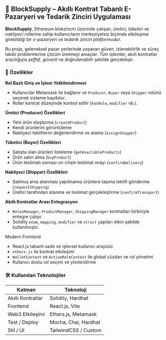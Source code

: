 ## 🧾 BlockSupply – Akıllı Kontrat Tabanlı E-Pazaryeri ve Tedarik Zinciri Uygulaması

**BlockSupply**, Ethereum blokzinciri üzerinde çalışan, *üretici*, *tüketici* ve *nakliyeci* rollerine sahip kullanıcıların merkeziyetsiz biçimde etkileşime girebildiği bir *e-pazaryeri ve tedarik zinciri platformudur*.

Bu proje, geleneksel pazar yerlerinde yaşanan güven, izlenebilirlik ve süreç takibi problemlerine çözüm üretmeyi amaçlar. Tüm işlemler, akıllı kontratlar aracılığıyla *şeffaf*, *güvenli* ve *doğrulanabilir* şekilde gerçekleşir.



### 🚀 Özellikler

**Rol Bazlı Giriş ve İşlem Yetkilendirmesi**

  * Kullanıcılar Metamask ile bağlanır ve `Producer`, `Buyer` veya `Shipper` rolünü seçerek sisteme kaydolur.
  * Roller kontrat düzeyinde kontrol edilir (`hasRole`, `modifier` vb.).

  **Üretici (Producer) Özellikleri**

  * Yeni ürün oluşturma (`createProduct`)
  * Kendi ürünlerini görüntüleme
  * Nakliyeci tekliflerini değerlendirme ve atama (`assignShipper`)

  **Tüketici (Buyer) Özellikleri**

  * Satışta olan ürünleri listeleme (`getAvailableProducts`)
  * Ürün satın alma (`buyProduct`)
  * Ürün teslimatı sonrası on-chain teslimat onayı (`confirmDelivery`)

  **Nakliyeci (Shipper) Özellikleri**

  * Satılmış ama atanması yapılmamış ürünlere taşıma teklifi gönderme (`requestShipping`)
  * Üretici tarafından atanma ve teslimat gerçekleştirme (`confirmTransport`)

**Akıllı Kontratlar Arası Entegrasyon**

  * `RolesManager`, `ProductManager`, `ShippingManager` kontratları birbiriyle entegre çalışır.
  * Solidity `enum`, `mapping`, `modifier` ve `struct` yapıları etkin şekilde kullanılmıştır.

Modern Frontend

  * React.js tabanlı sade ve işlevsel kullanıcı arayüzü
  * `ethers.js` ile kontrat etkileşimi
  * `WalletContext` ve `ActiveRoleContext` ile global cüzdan ve rol yönetimi
  * Kullanıcı dostu rol seçimi ve yönlendirme


### 🛠️ Kullanılan Teknolojiler

| Katman            | Teknoloji            |
| ----------------- | -------------------- |
| Akıllı Kontratlar | Solidity, Hardhat    |
| Frontend          | React.js, Vite       |
| Web3 Etkileşimi   | Ethers.js, Metamask  |
| Test / Deploy     | Mocha, Chai, Hardhat |
| Stil / UI         | TailwindCSS / Custom |







